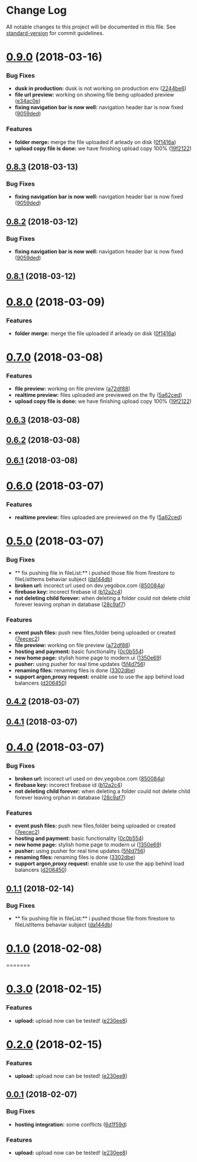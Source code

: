 # Change Log
All notable changes to this project will be documented in this file. See [standard-version](https://github.com/conventional-changelog/standard-version) for commit guidelines.

<a name="0.9.0"></a>
# [0.9.0](https://bitbucket.org/StreamUpBox/dev.api/compare/v0.6.3...v0.9.0) (2018-03-16)


### Bug Fixes

* **dusk in production:** dusk is not working on production env ([2244be6](https://bitbucket.org/StreamUpBox/dev.api/commits/2244be6))
* **file url preview:** working on showing file being uploaded preview ([e34ac0e](https://bitbucket.org/StreamUpBox/dev.api/commits/e34ac0e))
* **fixing navigation bar is now well:** navigation header bar is now fixed ([9059ded](https://bitbucket.org/StreamUpBox/dev.api/commits/9059ded))


### Features

* **folder merge:** merge the file uploaded if arleady on disk ([0f1416a](https://bitbucket.org/StreamUpBox/dev.api/commits/0f1416a))
* **upload copy file is done:** we have finishing upload copy 100% ([19f2122](https://bitbucket.org/StreamUpBox/dev.api/commits/19f2122))



<a name="0.8.3"></a>
## [0.8.3](https://bitbucket.org/StreamUpBox/dev.api/compare/v0.8.1...v0.8.3) (2018-03-13)


### Bug Fixes

* **fixing navigation bar is now well:** navigation header bar is now fixed ([9059ded](https://bitbucket.org/StreamUpBox/dev.api/commits/9059ded))



<a name="0.8.2"></a>
## [0.8.2](https://bitbucket.org/StreamUpBox/dev.api/compare/v0.8.1...v0.8.2) (2018-03-12)


### Bug Fixes

* **fixing navigation bar is now well:** navigation header bar is now fixed ([9059ded](https://bitbucket.org/StreamUpBox/dev.api/commits/9059ded))



<a name="0.8.1"></a>
## [0.8.1](https://bitbucket.org/StreamUpBox/dev.api/compare/v0.8.0...v0.8.1) (2018-03-12)



<a name="0.8.0"></a>
# [0.8.0](https://bitbucket.org/StreamUpBox/dev.api/compare/v0.7.0...v0.8.0) (2018-03-09)


### Features

* **folder merge:** merge the file uploaded if arleady on disk ([0f1416a](https://bitbucket.org/StreamUpBox/dev.api/commits/0f1416a))



<a name="0.7.0"></a>
# [0.7.0](https://bitbucket.org/StreamUpBox/dev.api/compare/v0.4.2...v0.7.0) (2018-03-08)


### Features

* **file preview:** working on file preview ([a72df88](https://bitbucket.org/StreamUpBox/dev.api/commits/a72df88))
* **realtime preview:** files uploaded are previewed on the fly ([5a62ced](https://bitbucket.org/StreamUpBox/dev.api/commits/5a62ced))
* **upload copy file is done:** we have finishing upload copy 100% ([19f2122](https://bitbucket.org/StreamUpBox/dev.api/commits/19f2122))



<a name="0.6.3"></a>
## [0.6.3](https://bitbucket.org/StreamUpBox/dev.api/compare/v0.6.2...v0.6.3) (2018-03-08)



<a name="0.6.2"></a>
## [0.6.2](https://bitbucket.org/StreamUpBox/dev.api/compare/v0.6.1...v0.6.2) (2018-03-08)



<a name="0.6.1"></a>
## [0.6.1](https://bitbucket.org/StreamUpBox/dev.api/compare/v0.6.0...v0.6.1) (2018-03-08)



<a name="0.6.0"></a>
# [0.6.0](https://bitbucket.org/StreamUpBox/dev.api/compare/v0.5.0...v0.6.0) (2018-03-07)


### Features

* **realtime preview:** files uploaded are previewed on the fly ([5a62ced](https://bitbucket.org/StreamUpBox/dev.api/commits/5a62ced))



<a name="0.5.0"></a>
# [0.5.0](https://bitbucket.org/StreamUpBox/dev.api/compare/v0.3.0...v0.5.0) (2018-03-07)


### Bug Fixes

* ** fix pushing file in fileList:** i pushed those file from firestore to fileListItems behaviar subject ([da144db](https://bitbucket.org/StreamUpBox/dev.api/commits/da144db))
* **broken url:** incorect url used on dev.yegobox.com ([850084a](https://bitbucket.org/StreamUpBox/dev.api/commits/850084a))
* **firebase key:** incorect firebase id ([b12a2c4](https://bitbucket.org/StreamUpBox/dev.api/commits/b12a2c4))
* **not deleting child forever:** when deleting a folder could not delete child forever leaving orphan in database ([28c9af7](https://bitbucket.org/StreamUpBox/dev.api/commits/28c9af7))


### Features

* **event push files:** push new files,folder being uploaded or created ([7eecec2](https://bitbucket.org/StreamUpBox/dev.api/commits/7eecec2))
* **file preview:** working on file preview ([a72df88](https://bitbucket.org/StreamUpBox/dev.api/commits/a72df88))
* **hosting and payment:** basic functionality ([0c0b554](https://bitbucket.org/StreamUpBox/dev.api/commits/0c0b554))
* **new home page:** stylish home page to modern ui ([1350e69](https://bitbucket.org/StreamUpBox/dev.api/commits/1350e69))
* **pusher:** using pusher for real time updates ([5f4d756](https://bitbucket.org/StreamUpBox/dev.api/commits/5f4d756))
* **renaming files:** renaming files is done ([3302dbe](https://bitbucket.org/StreamUpBox/dev.api/commits/3302dbe))
* **support argon,proxy request:** enable use to use the app behind load balancers ([d206450](https://bitbucket.org/StreamUpBox/dev.api/commits/d206450))



<a name="0.4.2"></a>
## [0.4.2](https://bitbucket.org/StreamUpBox/dev.api/compare/v0.4.1...v0.4.2) (2018-03-07)



<a name="0.4.1"></a>
## [0.4.1](https://github.com/RWBuild/StreamUpBox_Api/compare/v0.4.0...v0.4.1) (2018-03-07)



<a name="0.4.0"></a>
# [0.4.0](https://github.com/RWBuild/StreamUpBox_Api/compare/v0.1.1...v0.4.0) (2018-03-07)


### Bug Fixes

* **broken url:** incorect url used on dev.yegobox.com ([850084a](https://github.com/RWBuild/StreamUpBox_Api/commit/850084a))
* **firebase key:** incorect firebase id ([b12a2c4](https://github.com/RWBuild/StreamUpBox_Api/commit/b12a2c4))
* **not deleting child forever:** when deleting a folder could not delete child forever leaving orphan in database ([28c9af7](https://github.com/RWBuild/StreamUpBox_Api/commit/28c9af7))


### Features

* **event push files:** push new files,folder being uploaded or created ([7eecec2](https://github.com/RWBuild/StreamUpBox_Api/commit/7eecec2))
* **hosting and payment:** basic functionality ([0c0b554](https://github.com/RWBuild/StreamUpBox_Api/commit/0c0b554))
* **new home page:** stylish home page to modern ui ([1350e69](https://github.com/RWBuild/StreamUpBox_Api/commit/1350e69))
* **pusher:** using pusher for real time updates ([5f4d756](https://github.com/RWBuild/StreamUpBox_Api/commit/5f4d756))
* **renaming files:** renaming files is done ([3302dbe](https://github.com/RWBuild/StreamUpBox_Api/commit/3302dbe))
* **support argon,proxy request:** enable use to use the app behind load balancers ([d206450](https://github.com/RWBuild/StreamUpBox_Api/commit/d206450))



<a name="0.1.1"></a>
## [0.1.1](https://github.com/RWBuild/StreamUpBox_Api/compare/v0.1.0...v0.1.1) (2018-02-14)


### Bug Fixes

* ** fix pushing file in fileList:** i pushed those file from firestore to fileListItems behaviar subject ([da144db](https://github.com/RWBuild/StreamUpBox_Api/commit/da144db))



<a name="0.1.0"></a>
# [0.1.0](https://github.com/RWBuild/StreamUpBox_Api/compare/v0.6.21...v0.1.0) (2018-02-08)
=======
<a name="0.3.0"></a>
# [0.3.0](https://bitbucket.org/StreamUpBox/dev.api/compare/v0.0.1...v0.3.0) (2018-02-15)


### Features

* **upload:** upload now can be tested! ([e230ee8](https://bitbucket.org/StreamUpBox/dev.api/commits/e230ee8))



<a name="0.2.0"></a>
# [0.2.0](https://bitbucket.org/StreamUpBox/dev.api/compare/v0.0.1...v0.2.0) (2018-02-15)


### Features

* **upload:** upload now can be tested! ([e230ee8](https://bitbucket.org/StreamUpBox/dev.api/commits/e230ee8))



<a name="0.0.1"></a>
## [0.0.1](https://bitbucket.org/StreamUpBox/dev.api/compare/v0.6.21...v0.0.1) (2018-02-07)




### Bug Fixes

* **hosting integration:** some conflicts ([6d1f59d](https://github.com/RWBuild/StreamUpBox_Api/commit/6d1f59d))


### Features

* **upload:** upload now can be tested! ([e230ee8](https://github.com/RWBuild/StreamUpBox_Api/commit/e230ee8))
